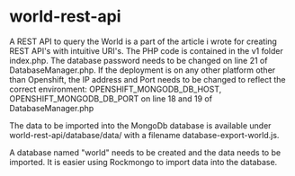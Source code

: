 world-rest-api
==============

A REST API to query the World is a part of the article i wrote for creating REST API's with intuitive URI's. The PHP code is contained in the v1 folder index.php. The database password needs to be changed on line 21 of DatabaseManager.php. If the deployment is on any other platform other than Openshift, the IP address and Port needs to be changed to reflect the correct environment: OPENSHIFT_MONGODB_DB_HOST, OPENSHIFT_MONGODB_DB_PORT on line 18 and 19 of DatabaseManager.php

The data to be imported into the MongoDb database is available under world-rest-api/database/data/ with a filename database-export-world.js.

A database named "world" needs to be created and the data needs to be imported. It is easier using Rockmongo to import data into the database.
